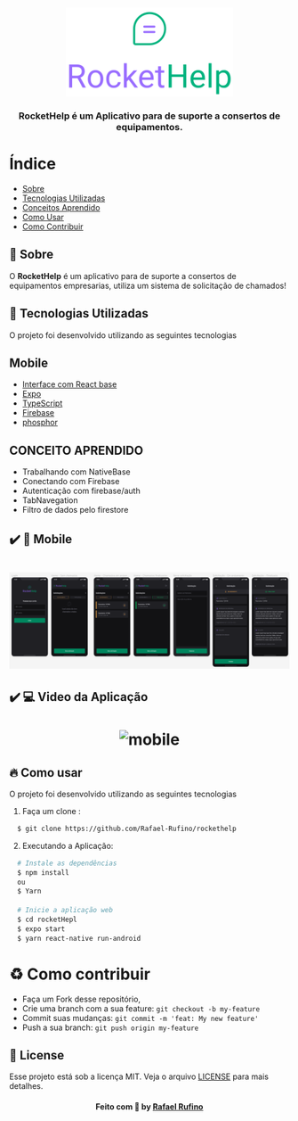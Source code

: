 
<h3 align="center">
    <img alt="Logo" title="#logo" width="300px" src="./.github/logo_primary.svg">
    <br><br>
    <b> RocketHelp é um Aplicativo para de suporte a consertos de equipamentos.</b>  
    <br>
</h3>



# Índice

- [Sobre](#sobre)
- [Tecnologias Utilizadas](#tecnologias-utilizadas)
- [Conceitos Aprendido](#conceito-aprendido)
- [Como Usar](#como-usar)
- [Como Contribuir](#como-contribuir)

## :bookmark: Sobre
O <strong>RocketHelp</strong> é um aplicativo para de suporte a consertos de equipamentos 
empresarias, utiliza um sistema de solicitação de chamados!

<a id="tecnologias-utilizadas"></a>

## :rocket: Tecnologias Utilizadas

O projeto foi desenvolvido utilizando as seguintes tecnologias

## Mobile

- [Interface com React base]()
- [Expo]()
- [TypeScript]()
- [Firebase]()
- [phosphor]()


<a id="#conceito-aprendido"></a>

## CONCEITO APRENDIDO

- Trabalhando com NativeBase
- Conectando com Firebase
- Autenticação com firebase/auth
- TabNavegation
- Filtro de dados pelo firestore



## :heavy_check_mark: :iphone:  Mobile

<h1 align="center">
    <img alt="home" src="./.github/home.png" width="900px">
</h1>

## :heavy_check_mark: :computer: Video da Aplicação

<h1 align="center">
    <img alt="mobile" src="./.github/video.gif" width="900px">
</h1>


<a id="como-usar"></a>

## :fire: Como usar
O projeto foi desenvolvido utilizando as seguintes tecnologias

1. Faça um clone :

```sh
  $ git clone https://github.com/Rafael-Rufino/rockethelp
```

2. Executando a Aplicação:

```sh
  # Instale as dependências
  $ npm install 
  ou 
  $ Yarn

  # Inicie a aplicação web
  $ cd rocketHepl
  $ expo start
  $ yarn react-native run-android


```

<a id="como-contribuir"></a>


# :recycle: Como contribuir

- Faça um Fork desse repositório,
- Crie uma branch com a sua feature: `git checkout -b my-feature`
- Commit suas mudanças: `git commit -m 'feat: My new feature'`
- Push a sua branch: `git push origin my-feature`


## :memo: License

Esse projeto está sob a licença MIT. Veja o arquivo [LICENSE](LICENSE.md) para mais detalhes.


<h4 align="center">
    Feito com 💜 by <a href="https://portfolio-rafael-rufino.vercel.app/" target="_blank">Rafael Rufino</a>
</h4>
